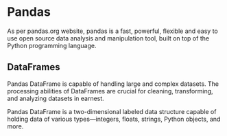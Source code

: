 # Pandas

As per pandas.org website, pandas is a fast, powerful, flexible and easy to use open source data analysis and manipulation tool, built on top of the Python programming language.

## DataFrames

Pandas DataFrame is capable of handling large and complex datasets. The processing abilities of DataFrames are crucial for cleaning, transforming, and analyzing datasets in earnest.

Pandas DataFrame is a two-dimensional labeled data structure capable of holding data of various types—integers, floats, strings, Python objects, and more.
